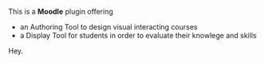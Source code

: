 This is a **Moodle** plugin offering
- an Authoring Tool to design visual interacting courses
- a Display Tool for students in order to evaluate their knowlege and skills

Hey.

